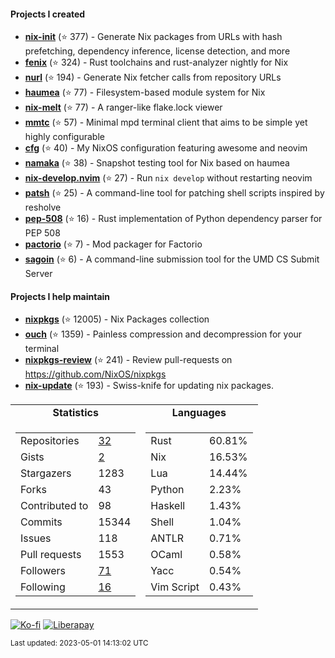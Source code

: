 #### Projects I created

- [**nix-init**](https://github.com/nix-community/nix-init) (⭐ 377) - Generate Nix packages from URLs with hash prefetching, dependency inference, license detection, and more
- [**fenix**](https://github.com/nix-community/fenix) (⭐ 324) - Rust toolchains and rust-analyzer nightly for Nix
- [**nurl**](https://github.com/nix-community/nurl) (⭐ 194) - Generate Nix fetcher calls from repository URLs
- [**haumea**](https://github.com/nix-community/haumea) (⭐ 77) - Filesystem-based module system for Nix
- [**nix-melt**](https://github.com/nix-community/nix-melt) (⭐ 77) - A ranger-like flake.lock viewer
- [**mmtc**](https://github.com/figsoda/mmtc) (⭐ 57) - Minimal mpd terminal client that aims to be simple yet highly configurable
- [**cfg**](https://github.com/figsoda/cfg) (⭐ 40) - My NixOS configuration featuring awesome and neovim
- [**namaka**](https://github.com/nix-community/namaka) (⭐ 38) - Snapshot testing tool for Nix based on haumea
- [**nix-develop.nvim**](https://github.com/figsoda/nix-develop.nvim) (⭐ 27) - Run `nix develop` without restarting neovim
- [**patsh**](https://github.com/nix-community/patsh) (⭐ 25) - A command-line tool for patching shell scripts inspired by resholve
- [**pep-508**](https://github.com/figsoda/pep-508) (⭐ 16) - Rust implementation of Python dependency parser for PEP 508
- [**pactorio**](https://github.com/figsoda/pactorio) (⭐ 7) - Mod packager for Factorio
- [**sagoin**](https://github.com/figsoda/sagoin) (⭐ 6) - A command-line submission tool for the UMD CS Submit Server

#### Projects I help maintain

- [**nixpkgs**](https://github.com/nixos/nixpkgs) (⭐ 12005) - Nix Packages collection
- [**ouch**](https://github.com/ouch-org/ouch) (⭐ 1359) - Painless compression and decompression for your terminal
- [**nixpkgs-review**](https://github.com/mic92/nixpkgs-review) (⭐ 241) - Review pull-requests on https://github.com/NixOS/nixpkgs
- [**nix-update**](https://github.com/mic92/nix-update) (⭐ 193) - Swiss-knife for updating nix packages.

<table>
  <tr align="center">
    <td><b>Statistics</b></td>
    <td><b>Languages</b></td>
  </tr>
  <tr valign="top">
    <td><table>
      <tr>
        <td>Repositories</td>
        <td><a href="https://github.com/figsoda?tab=repositories">
          32
        </a></td>
      </tr>
      <tr>
        <td>Gists</td>
        <td><a href="https://gist.github.com/figsoda">
          2
        </a></td>
      </tr>
      <tr>
        <td>Stargazers</td>
        <td>1283</td>
      </tr>
      <tr>
        <td>Forks</td>
        <td>43</td>
      </tr>
      <tr>
        <td>Contributed to</td>
        <td>98</td>
      </tr>
      <tr>
        <td>Commits</td>
        <td>15344</td>
      </tr>
      <tr>
        <td>Issues</td>
        <td>118</td>
      </tr>
      <tr>
        <td>Pull requests</td>
        <td>1553</td>
      </tr>
      <tr>
        <td>Followers</td>
        <td><a href="https://github.com/figsoda?tab=followers">
          71
        </a></td>
      </tr>
      <tr>
        <td>Following</td>
        <td><a href="https://github.com/figsoda?tab=following">
          16
        </a></td>
      </tr>
    </table></td>
    <td><table><tr><td>Rust</td><td>60.81%</td></tr><tr><td>Nix</td><td>16.53%</td></tr><tr><td>Lua</td><td>14.44%</td></tr><tr><td>Python</td><td>2.23%</td></tr><tr><td>Haskell</td><td>1.43%</td></tr><tr><td>Shell</td><td>1.04%</td></tr><tr><td>ANTLR</td><td>0.71%</td></tr><tr><td>OCaml</td><td>0.58%</td></tr><tr><td>Yacc</td><td>0.54%</td></tr><tr><td>Vim Script</td><td>0.43%</td></tr></table></td>
  </tr>
</table>

[![Ko-fi](https://img.shields.io/badge/Ko--fi-figsoda-ff5e5b?style=flat-square&logo=ko-fi)](https://ko-fi.com/figsoda)
[![Liberapay](https://img.shields.io/badge/Liberapay-figsoda-f6c915?style=flat-square&logo=liberapay)](https://liberapay.com/figsoda)

<sub>Last updated: 2023-05-01 14:13:02 UTC</sub>
